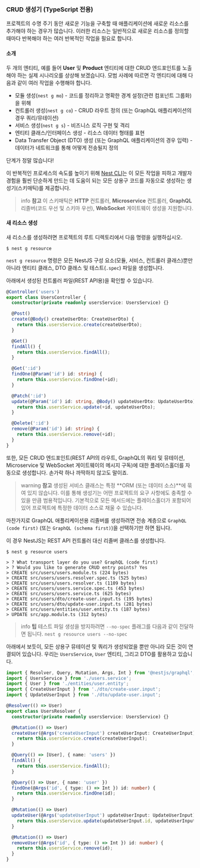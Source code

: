 ### CRUD 생성기 (TypeScript 전용)

프로젝트의 수명 주기 동안 새로운 기능을 구축할 때 애플리케이션에 새로운 리소스를 추가해야 하는 경우가 많습니다. 이러한 리소스는 일반적으로 새로운 리소스를 정의할 때마다 반복해야 하는 여러 반복적인 작업을 필요로 합니다.

#### 소개

두 개의 엔티티, 예를 들어 **User** 및 **Product** 엔티티에 대한 CRUD 엔드포인트를 노출해야 하는 실제 시나리오를 상상해 보겠습니다.
모범 사례에 따르면 각 엔티티에 대해 다음과 같이 여러 작업을 수행해야 합니다.

- 모듈 생성(`nest g mo`) - 코드를 정리하고 명확한 경계 설정(관련 컴포넌트 그룹화)을 위해
- 컨트롤러 생성(`nest g co`) - CRUD 라우트 정의 (또는 GraphQL 애플리케이션의 경우 쿼리/뮤테이션)
- 서비스 생성(`nest g s`) - 비즈니스 로직 구현 및 격리
- 엔티티 클래스/인터페이스 생성 - 리소스 데이터 형태를 표현
- Data Transfer Object (DTO) 생성 (또는 GraphQL 애플리케이션의 경우 입력) - 데이터가 네트워크를 통해 어떻게 전송될지 정의

단계가 정말 많습니다!

이 반복적인 프로세스의 속도를 높이기 위해 [Nest CLI](/cli/overview)는 이 모든 작업을 피하고 개발자 경험을 훨씬 단순하게 만드는 데 도움이 되는 모든 상용구 코드를 자동으로 생성하는 생성기(스키매틱)를 제공합니다.

> info **참고** 이 스키매틱은 **HTTP** 컨트롤러, **Microservice** 컨트롤러, **GraphQL** 리졸버(코드 우선 및 스키마 우선), **WebSocket** 게이트웨이 생성을 지원합니다.

#### 새 리소스 생성

새 리소스를 생성하려면 프로젝트의 루트 디렉토리에서 다음 명령을 실행하십시오.

```shell
$ nest g resource
```

`nest g resource` 명령은 모든 NestJS 구성 요소(모듈, 서비스, 컨트롤러 클래스)뿐만 아니라 엔티티 클래스, DTO 클래스 및 테스트(`.spec`) 파일을 생성합니다.

아래에서 생성된 컨트롤러 파일(REST API용)을 확인할 수 있습니다.

```typescript
@Controller('users')
export class UsersController {
  constructor(private readonly usersService: UsersService) {}

  @Post()
  create(@Body() createUserDto: CreateUserDto) {
    return this.usersService.create(createUserDto);
  }

  @Get()
  findAll() {
    return this.usersService.findAll();
  }

  @Get(':id')
  findOne(@Param('id') id: string) {
    return this.usersService.findOne(+id);
  }

  @Patch(':id')
  update(@Param('id') id: string, @Body() updateUserDto: UpdateUserDto) {
    return this.usersService.update(+id, updateUserDto);
  }

  @Delete(':id')
  remove(@Param('id') id: string) {
    return this.usersService.remove(+id);
  }
}
```

또한, 모든 CRUD 엔드포인트(REST API의 라우트, GraphQL의 쿼리 및 뮤테이션, Microservice 및 WebSocket 게이트웨이의 메시지 구독)에 대한 플레이스홀더를 자동으로 생성합니다. 손가락 하나 까딱하지 않고도 말이죠.

> warning **참고** 생성된 서비스 클래스는 특정 **ORM (또는 데이터 소스)**에 묶여 있지 않습니다. 이를 통해 생성기는 어떤 프로젝트의 요구 사항에도 충족할 수 있을 만큼 범용적입니다. 기본적으로 모든 메서드에는 플레이스홀더가 포함되어 있어 프로젝트에 특정한 데이터 소스로 채울 수 있습니다.

마찬가지로 GraphQL 애플리케이션용 리졸버를 생성하려면 전송 계층으로 `GraphQL (code first)` (또는 `GraphQL (schema first)`)을 선택하기만 하면 됩니다.

이 경우 NestJS는 REST API 컨트롤러 대신 리졸버 클래스를 생성합니다.

```shell
$ nest g resource users

> ? What transport layer do you use? GraphQL (code first)
> ? Would you like to generate CRUD entry points? Yes
> CREATE src/users/users.module.ts (224 bytes)
> CREATE src/users/users.resolver.spec.ts (525 bytes)
> CREATE src/users/users.resolver.ts (1109 bytes)
> CREATE src/users/users.service.spec.ts (453 bytes)
> CREATE src/users/users.service.ts (625 bytes)
> CREATE src/users/dto/create-user.input.ts (195 bytes)
> CREATE src/users/dto/update-user.input.ts (281 bytes)
> CREATE src/users/entities/user.entity.ts (187 bytes)
> UPDATE src/app.module.ts (312 bytes)
```

> info **팁** 테스트 파일 생성을 방지하려면 `--no-spec` 플래그를 다음과 같이 전달하면 됩니다. `nest g resource users --no-spec`

아래에서 보듯이, 모든 상용구 뮤테이션 및 쿼리가 생성되었을 뿐만 아니라 모든 것이 연결되어 있습니다. 우리는 `UsersService`, `User` 엔티티, 그리고 DTO를 활용하고 있습니다.

```typescript
import { Resolver, Query, Mutation, Args, Int } from '@nestjs/graphql';
import { UsersService } from './users.service';
import { User } from './entities/user.entity';
import { CreateUserInput } from './dto/create-user.input';
import { UpdateUserInput } from './dto/update-user.input';

@Resolver(() => User)
export class UsersResolver {
  constructor(private readonly usersService: UsersService) {}

  @Mutation(() => User)
  createUser(@Args('createUserInput') createUserInput: CreateUserInput) {
    return this.usersService.create(createUserInput);
  }

  @Query(() => [User], { name: 'users' })
  findAll() {
    return this.usersService.findAll();
  }

  @Query(() => User, { name: 'user' })
  findOne(@Args('id', { type: () => Int }) id: number) {
    return this.usersService.findOne(id);
  }

  @Mutation(() => User)
  updateUser(@Args('updateUserInput') updateUserInput: UpdateUserInput) {
    return this.usersService.update(updateUserInput.id, updateUserInput);
  }

  @Mutation(() => User)
  removeUser(@Args('id', { type: () => Int }) id: number) {
    return this.usersService.remove(id);
  }
}
```